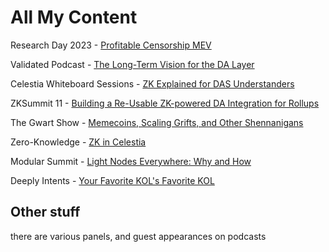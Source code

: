 # All My Content
Research Day 2023 - [Profitable Censorship MEV](https://www.youtube.com/watch?v=zEnySS0kh1s&t=424s)

Validated Podcast - [The Long-Term Vision for the DA Layer](https://youtu.be/mM9dqiuk7TI?si=dh0xX7c0s0aSqBPd)

Celestia Whiteboard Sessions - [ZK Explained for DAS Understanders](https://youtu.be/yE_ZN0XCkSo?si=rPHnX2Ua-7a_FfC1)

ZKSummit 11 - [Building a Re-Usable ZK-powered DA Integration for Rollups](https://www.youtube.com/watch?v=gsOvk7GSxLg)

The Gwart Show - [Memecoins, Scaling Grifts, and Other Shennanigans](https://www.youtube.com/watch?v=vVdWm30wlRU)

Zero-Knowledge - [ZK in Celestia](https://www.youtube.com/watch?v=ha3QLFhl_Go)

Modular Summit - [Light Nodes Everywhere: Why and How](https://www.youtube.com/watch?v=L6KmiFSN0OA)

Deeply Intents - [Your Favorite KOL's Favorite KOL](https://x.com/apriori0x/status/1888089359846367450)

## Other stuff
there are various panels, and guest appearances on podcasts
